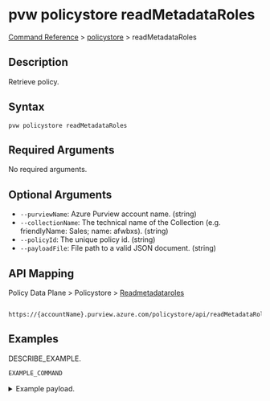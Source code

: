 # pvw policystore readMetadataRoles
[Command Reference](../../../README.md#command-reference) > [policystore](./main.md) > readMetadataRoles

## Description
Retrieve policy.

## Syntax
```
pvw policystore readMetadataRoles
```

## Required Arguments
No required arguments.

## Optional Arguments
- `--purviewName`: Azure Purview account name. (string)
- `--collectionName`: The technical name of the Collection (e.g. friendlyName: Sales; name: afwbxs). (string)
- `--policyId`: The unique policy id. (string)
- `--payloadFile`: File path to a valid JSON document. (string)

## API Mapping
Policy Data Plane > Policystore > [Readmetadataroles]()
```
 https://{accountName}.purview.azure.com/policystore/api/readMetadataRoles
```

## Examples
DESCRIBE_EXAMPLE.
```powershell
EXAMPLE_COMMAND
```
<details><summary>Example payload.</summary>
<p>

```json
PASTE_JSON_HERE
```
</p>
</details>